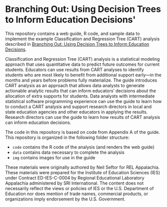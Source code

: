 # Branching Out: Using Decision Trees to Inform Education Decisions'

This repository contains a web guide, R code, and sample data to implement 
the example Classification and Regression Tree (CART) analysis described 
in [Branching Out: Using Decision Trees to Inform Education Decisions](https://ies.ed.gov/ncee/edlabs/projects/project.asp?projectID=6689).

Classification and Regression Tree (CART) analysis is a statistical modeling 
approach that uses quantitative data to predict future outcomes for current 
students. Educators can use results from CART analyses to identify students 
who are most likely to benefit from additional support early—in the months 
and years before problems fully materialize. The guide introduces CART 
analysis as an approach that allows data analysts to generate actionable 
analytic results that can inform educators’ decisions about the allocation 
of extra supports for students. Data analysts with intermediate statistical 
software programming experience can use the guide to learn how to conduct a 
CART analysis and support research directors in local and state education 
agencies and other educators in applying the results. Research directors 
can use the guide to learn how results of CART analysis can inform education 
decisions.

The code in this repository is based on code from Appendix A of the guide.
This repository is organized in the following folder structure:

- `code` contains the R code of the analysis (and renders the web guide)
- `data` contains data necessary to complete the analysis
- `img` contains images for use in the guide

These materials were originally authored by Neil Seftor for REL Appalachia. 
These materials were prepared for the Institute of Education Sciences (IES) 
under Contract ED-IES-C-0004 by Regional Educational Laboratory Appalachia 
administered by SRI International. The content does not necessarily reflect 
the views or policies of IES or the U.S. Department of Education nor does 
mention of trade names, commercial products, or organizations imply 
endorsement by the U.S. Government.
